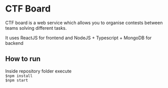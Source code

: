 # CTF Board
CTF board is a web service which allows you to organise contests between teams solving different tasks. 

It uses ReactJS for frontend and NodeJS + Typescript + MongoDB for backend

## How to run  
Inside repository folder execute   
`$npm install`  
`$npm start`
